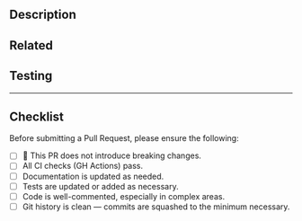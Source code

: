 <!--

    Read and understand the project style guidelines (`CONTRIBUTION.md`).

    For Work In Progress Pull Requests, please use the Draft PR feature. See https://github.blog/2019-02-14-introducing-draft-pull-requests/ for further details.

    For a timely review/response, please avoid force-pushing additional commits if your PR has already received reviews or comments.

    Include screenshots for any CLI or UI changes.

    Keep PRs as small as possible; large PRs are difficult to review.
-->

## Description

<!--
    Please include a summary of the changes and the related issue.

    Also include the motivation (why this change) and context.
-->

<!-- 
    If you want to insert images (screenshots, diagrams, etc.), please format them:
    Bad link to the image (not formatted):   ![image](https://github.com/user-attachments/assets/ad3383cd-8f38-4d06-9ecf-3305e299307d)~~
    Good link to the image (formatted):       <img src="https://github.com/user-attachments/assets/ad3383cd-8f38-4d06-9ecf-3305e299307d" width=500px>
 -->

## Related

<!--
    Use this format to link issue numbers: Fixes #123
    https://docs.github.com/en/free-pro-team@latest/github/managing-your-work-on-github/linking-a-pull-request-to-an-issue-using-a-keyword

    Mention any other PRs related to this one.

    If there is related documentation, add the link here.

    If there is a public chat where changes in this PR were initiated, you can include the link here.
-->

## Testing

<!--
    Explain how you tested your change or new feature.

    If you tested changes in a clean environment (Docker container, new virtualenv, fresh Virtual Machine), state it here.
-->

---

## Checklist

Before submitting a Pull Request, please ensure the following:

- [ ] 🚨 This PR does not introduce breaking changes.
- [ ] All CI checks (GH Actions) pass.
- [ ] Documentation is updated as needed.
- [ ] Tests are updated or added as necessary.
- [ ] Code is well-commented, especially in complex areas.
- [ ] Git history is clean — commits are squashed to the minimum necessary.
